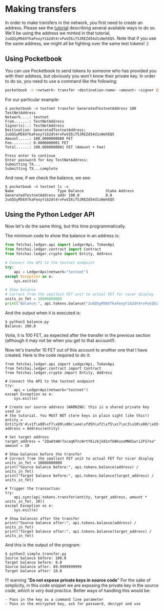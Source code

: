 # Making transfers

In order to make transfers in the network, you first need to create an address. Please see the [tutorial](/walkthrough/creating-addresses) describing several available ways to do so. We'll be using the address we minted in that tutorial, `2uGQSyM56XfkaFeoyYib2dt4rvFwVZ6if5JREZd54d1sNehEQ5`. Note that if you use the same address, we might all be fighting over the same test tokens! :)

## Using Pocketbook
You can use Pocketbook to send tokens to someone who has provided you with their address, but obviously you won't know their private key. In order to do so, you need to use a command like the following:

``` bash
pocketbook -n <network> transfer <destination-name> <amount> <signer (source)>
```

For our particular example:

```
$ pocketbook -n testnet transfer GeneratedTestnetAddress 100 TestNetAddress
Network....: testnet
From.......: TestNetAddress
Signer(s)..: TestNetAddress
Destination: GeneratedTestnetAddress: 2uGQSyM56XfkaFeoyYib2dt4rvFwVZ6if5JREZd54d1sNehEQ5
Amount.....: 100.0000000000 FET
Fee........: 0.0000000001 FET
Total......: 100.0000000001 FET (Amount + Fee)

Press enter to continue
Enter password for key TestNetAddress: 
Submitting TX...
Submitting TX...complete
```

And now, if we check the balance, we see:

```
$ pocketbook -n testnet ls -v
Name                    Type Balance          Stake Address
GeneratedTestnetAddress addr 100.0            0.0   2uGQSyM56XfkaFeoyYib2dt4rvFwVZ6if5JREZd54d1sNehEQ5
```

## Using the Python Ledger API

Now let's do the same thing, but this time programmatically.

The minimum code to show the balance in an address is:

``` python
from fetchai.ledger.api import LedgerApi, TokenApi
from fetchai.ledger.contract import Contract
from fetchai.ledger.crypto import Entity, Address

# Connect the API to the testnet endpoint
try:
	api = LedgerApi(network="testnet")
except Exception as e:
	sys.exit(e)

# Show balance
# Correct from the smallest FET unit to actual FET for nicer display
units_in_fet = 10000000000
print("Balance:", api.tokens.balance("2uGQSyM56XfkaFeoyYib2dt4rvFwVZ6if5JREZd54d1sNehEQ5") / 10000000000)
```

And the output when it is executed is:

```
$ python3 balance.py
Balance: 100.0
```

Voila, it is 100 FET, as expected after the transfer in the previous section (although it may not be when you get to that account!).

Now let's transfer 10 FET out of this account to another one that I have created. Here is the code required to do it:

```
from fetchai.ledger.api import LedgerApi, TokenApi
from fetchai.ledger.contract import Contract
from fetchai.ledger.crypto import Entity, Address

# Connect the API to the testnet endpoint
try:
	api = LedgerApi(network="testnet")
except Exception as e:
	sys.exit(e)

# Create our source address (WARNING: this is a shared private key used in
# the tutorial. You MUST NOT store keys in plain sight like this!)
entity = Entity(b'4\x1f\x00\xf7\x89\x00c\xee\xfd5h\xf2\xf5\xc7\xc3\x10\x80/\xd3+:\x15\xa1\x11\xac\x0f\xbf\xb4\xa6\\\xe0{')
address = Address(entity)

# Set target address
target_address = "2QaAtmWr7xcaqKfncWrtY6izkjk81nfGWkusoMNd1wri2FS7so"
amount = 10

# Show balances before the transfer
# Correct from the smallest FET unit to actual FET for nicer display
units_in_fet = 10000000000
print("Source balance before:", api.tokens.balance(address) / units_in_fet)
print("Target balance before:", api.tokens.balance(target_address) / units_in_fet)

# Trigger the transaction
try:
	api.sync(api.tokens.transfer(entity, target_address, amount * units_in_fet, 20))
except Exception as e:
	sys.exit(e)

# Show balances after the transfer
print("Source balance after:", api.tokens.balance(address) / units_in_fet)
print("Target balance after:", api.tokens.balance(target_address) / units_in_fet)
```

And this is the output of the program:

```
$ python3 simple_transfer.py
Source balance before: 100.0
Target balance before: 0.0
Source balance after: 89.9999999999
Target balance after: 10.0
```

!!! warning "**Do not expose private keys in source code**"
    For the sake of simplicity, in this code snippet we are exposing the private key in the source code, *which is very bad practice*. Better ways of handling this would be:

    - Pass in the key as a command line parameter
    - Pass in the encrypted key, ask for password, decrypt and use


